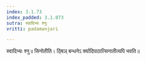 ```yaml
---
index: 3.1.73
index_padded: 3.1.073
sutra: स्वादिभ्यः श्नुः
vritti: padamanjari

---
```

 स्वादिभ्यः श्नु॥ सिनोतीति। ठ्षिञ् बन्धनेऽ र्क्यादिपाठात्सिनातीत्यपि भवति॥